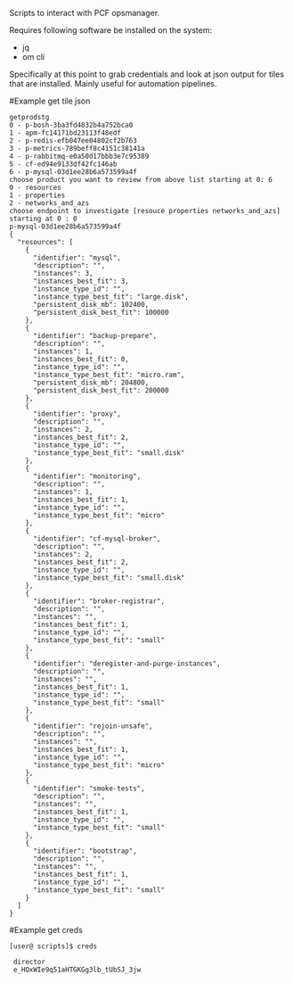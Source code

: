 Scripts to interact with PCF opsmanager. 

Requires following software be installed on the system:
  - jq
  - om cli
  
Specifically at this point to grab credentials and look at json output for tiles that are installed. Mainly useful for automation
pipelines. 

#Example get tile json

    getprodstg
    0 - p-bosh-3ba3fd4832b4a752bca0
    1 - apm-fc14171bd23113f48edf
    2 - p-redis-efb047ee04802cf2b763
    3 - p-metrics-789beff8c4151c38141a
    4 - p-rabbitmq-e0a50d17bbb3e7c95389
    5 - cf-ed94e9133df42fc146ab
    6 - p-mysql-03d1ee28b6a573599a4f
    choose product you want to review from above list starting at 0: 6
    0 - resources
    1 - properties
    2 - networks_and_azs
    choose endpoint to investigate [resouce properties networks_and_azs] starting at 0 : 0
    p-mysql-03d1ee28b6a573599a4f
    {
      "resources": [
        {
          "identifier": "mysql",
          "description": "",
          "instances": 3,
          "instances_best_fit": 3,
          "instance_type_id": "",
          "instance_type_best_fit": "large.disk",
          "persistent_disk_mb": 102400,
          "persistent_disk_best_fit": 100000
        },
        {
          "identifier": "backup-prepare",
          "description": "",
          "instances": 1,
          "instances_best_fit": 0,
          "instance_type_id": "",
          "instance_type_best_fit": "micro.ram",
          "persistent_disk_mb": 204800,
          "persistent_disk_best_fit": 200000
        },
        {
          "identifier": "proxy",
          "description": "",
          "instances": 2,
          "instances_best_fit": 2,
          "instance_type_id": "",
          "instance_type_best_fit": "small.disk"
        },
        {
          "identifier": "monitoring",
          "description": "",
          "instances": 1,
          "instances_best_fit": 1,
          "instance_type_id": "",
          "instance_type_best_fit": "micro"
        },
        {
          "identifier": "cf-mysql-broker",
          "description": "",
          "instances": 2,
          "instances_best_fit": 2,
          "instance_type_id": "",
          "instance_type_best_fit": "small.disk"
        },
        {
          "identifier": "broker-registrar",
          "description": "",
          "instances": "",
          "instances_best_fit": 1,
          "instance_type_id": "",
          "instance_type_best_fit": "small"
        },
        {
          "identifier": "deregister-and-purge-instances",
          "description": "",
          "instances": "",
          "instances_best_fit": 1,
          "instance_type_id": "",
          "instance_type_best_fit": "small"
        },
        {
          "identifier": "rejoin-unsafe",
          "description": "",
          "instances": "",
          "instances_best_fit": 1,
          "instance_type_id": "",
          "instance_type_best_fit": "micro"
        },
        {
          "identifier": "smoke-tests",
          "description": "",
          "instances": "",
          "instances_best_fit": 1,
          "instance_type_id": "",
          "instance_type_best_fit": "small"
        },
        {
          "identifier": "bootstrap",
          "description": "",
          "instances": "",
          "instances_best_fit": 1,
          "instance_type_id": "",
          "instance_type_best_fit": "small"
        }
      ]
    }
    
#Example get creds

    [user@ scripts]$ creds
   
     director
     e_HOxWIe9q51aHTGKGg3lb_tUbSJ_3jw
